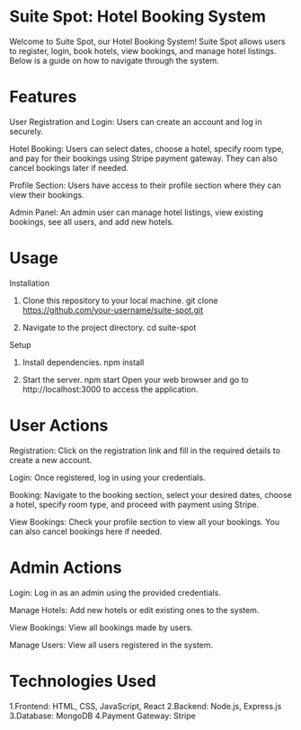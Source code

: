 # Suite Spot: Hotel Booking System
Welcome to Suite Spot, our Hotel Booking System! Suite Spot allows users to register, login, book hotels, view bookings, and manage hotel listings. Below is a guide on how to navigate through the system.

# Features
User Registration and Login: Users can create an account and log in securely.

Hotel Booking: Users can select dates, choose a hotel, specify room type, and pay for their bookings using Stripe payment gateway. They can also cancel bookings later if needed.

Profile Section: Users have access to their profile section where they can view their bookings.

Admin Panel: An admin user can manage hotel listings, view existing bookings, see all users, and add new hotels.

# Usage
Installation
1. Clone this repository to your local machine.
   git clone https://github.com/your-username/suite-spot.git

2. Navigate to the project directory.
   cd suite-spot

Setup
1. Install dependencies.
   npm install
   
2. Start the server.
   npm start
  Open your web browser and go to http://localhost:3000 to access the application.


# User Actions
Registration: Click on the registration link and fill in the required details to create a new account.

Login: Once registered, log in using your credentials.

Booking: Navigate to the booking section, select your desired dates, choose a hotel, specify room type, and proceed with payment using Stripe.

View Bookings: Check your profile section to view all your bookings. You can also cancel bookings here if needed.

# Admin Actions
Login: Log in as an admin using the provided credentials.

Manage Hotels: Add new hotels or edit existing ones to the system.

View Bookings: View all bookings made by users.

Manage Users: View all users registered in the system.

# Technologies Used
1.Frontend: HTML, CSS, JavaScript, React
2.Backend: Node.js, Express.js
3.Database: MongoDB
4.Payment Gateway: Stripe
